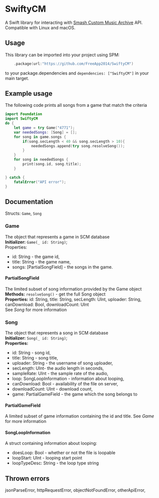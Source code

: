 # SwiftyCM

A Swift library for interacting with [Smash Custom Music Archive](https://smashcustommusic.net/) API.
Compatible with Linux and macOS.

## Usage
This library can be imported into your project using SPM:
```swift
    .package(url:"https://github.com/FreeApp2014/SwiftyCM")
```
to your package.dependencies and `dependencies: ["SwiftyCM"]` in your main target.

## Example usage

The following code prints all songs from a game that match the criteria
```swift
import Foundation
import SwiftyCM
do {
    let game = try Game("4771");
    var neededSongs: [Song] = [];
    for song in game.songs {
        if(song.secLength < 40 && song.secLength > 10){
            neededSongs.append(try song.resolveSong());
        }
    }
    for song in neededSongs {
        print(song.id, song.title);
    }

} catch {
    fatalError("API error");
}
```
## Documentation

Structs: `Game`, `Song`<br>

### Game

The object that represents a game in SCM database<br>
**Initializer:** `Game(_ id: String)`;<br>
Properties: 
* id: String - the game id,
* title: String - the game name,
* songs: [PartialSongField] - the songs in the game.

#### PartialSongField

The limited subset of song information provided by the Game object<br>
**Methods:** `resolveSong()` - get the full Song object<br>
**Properties:** id: String, title: String, secLength: UInt, uploader: String, canDownload: Bool, downloadCount: UInt<br>
See *Song* for more information

### Song

The object that represents a song in SCM database<br>
**Initializer:** `Song(_ id: String)`;<br>
**Properties:** 
* id: String - song id,
* title: String - song title,
* uploader: String - the username of song uploader, 
* secLength: UInt- the audio length in seconds, 
* sampleRate: UInt - the sample rate of the audio, 
* loop: SongLoopInformation - information about looping, 
* canDownload: Bool - availability of the file on server, 
* downloadCount: UInt - download count, 
* game: PartialGameField - the game which the song belongs to

#### PartialGameField
A limited subset of game information containing the id and title. See *Game* for more information

#### SongLoopInformation
A struct containing information about looping:
* doesLoop: Bool - whether or not the file is loopable
* loopStart: UInt - looping start point
* loopTypeDesc: String - the loop type string 

## Thrown errors
jsonParseError, httpRequestError, objectNotFoundError, otherApiError,
